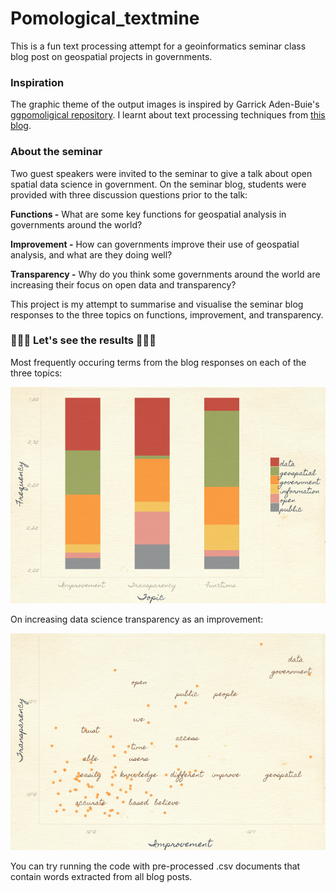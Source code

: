 # Pomological_textmine
This is a fun text processing attempt for a geoinformatics seminar class blog post on geospatial projects in governments. 

### Inspiration
The graphic theme of the output images is inspired by Garrick Aden-Buie's [ggpomoligical repository](https://github.com/gadenbuie/ggpomological). 
I learnt about text processing techniques from [this blog](http://programminghistorian.github.io/ph-submissions/lessons/published/basic-text-processing-in-r).

### About the seminar
Two guest speakers were invited to the seminar to give a talk about open spatial data science in government. On the seminar blog, students 
were provided with three discussion questions prior to the talk:

**Functions -** What are some key functions for geospatial analysis in governments around the world?

**Improvement -** How can governments improve their use of geospatial analysis, and what are they doing well?

**Transparency -** Why do you think some governments around the world are increasing their focus on open data and transparency?

This project is my attempt to summarise and visualise the seminar blog responses to the three topics on functions, improvement,
and transparency.

### 🍊🍋🍑 Let's see the results 🍊🍋🍑
Most frequently occuring terms from the blog responses on each of the three topics:

![frequent terms](https://github.com/Janewyx/Pomological_textmine/blob/master/freq_terms.png)

On increasing data science transparency as an improvement:

![transparency](https://github.com/Janewyx/Pomological_textmine/blob/master/transparency.png)

You can try running the code with pre-processed .csv documents that contain words extracted from all blog posts.
